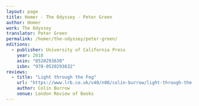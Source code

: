 ```yaml
---
layout: page
title: Homer - The Odyssey - Peter Green
author: Homer
work: The Odyssey
translator: Peter Green
permalink: /homer/the-odyssey/peter-green/
editions:
  - publisher: University of California Press
    year: 2018
    asin: "0520293630"
    isbn: "978-0520293632"
reviews:
  - title: "Light through the Fog"
    url: "https://www.lrb.co.uk/v40/n08/colin-burrow/light-through-the-fog"
    author: Colin Burrow
    venue: London Review of Books
---
```


